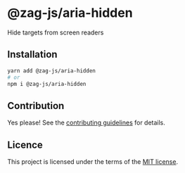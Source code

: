 # @zag-js/aria-hidden

Hide targets from screen readers

## Installation

```sh
yarn add @zag-js/aria-hidden
# or
npm i @zag-js/aria-hidden
```

## Contribution

Yes please! See the [contributing guidelines](https://github.com/chakra-ui/zag/blob/main/CONTRIBUTING.md) for details.

## Licence

This project is licensed under the terms of the [MIT license](https://github.com/chakra-ui/zag/blob/main/LICENSE).
